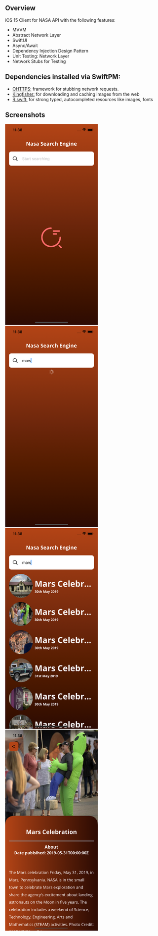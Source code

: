## Overview

iOS 15 Client for NASA API with the following features:

- MVVM
- Abstract Network Layer
- SwiftUI
- Async/Await
- Dependency Injection Design Pattern
- Unit Testing: Network Layer
- Network Stubs for Testing

## Dependencies installed via SwiftPM:

- [OHTTPS:](https://github.com/AliSoftware/OHHTTPStubs) framework for stubbing network requests.
- [Kingfisher:](https://github.com/onevcat/Kingfisher)  for downloading and caching images from the web
- [R.swift:](https://github.com/mac-cain13/R.swift/tree/main) for strong typed, autocompleted resources like images, fonts 


## Screenshots

<div id="myimages">
<img src="Screenshots/empty.png" width="300" height="649">
<img src="Screenshots/loading.png" width="300" height="649">
<img src="Screenshots/success.png" width="300" height="649">
<img src="Screenshots/detail.png" width="300" height="649">
</div>
